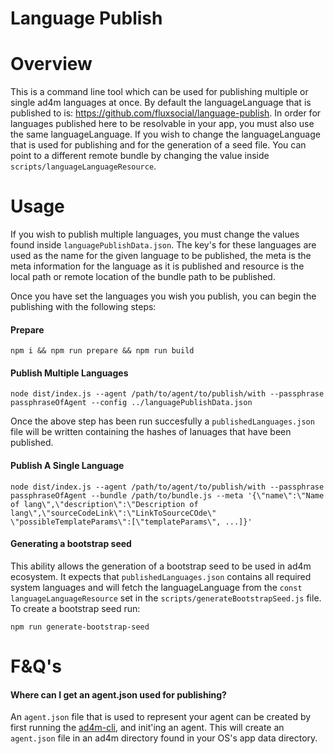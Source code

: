 # Language Publish

# Overview

This is a command line tool which can be used for publishing multiple or single ad4m languages at once. By default the languageLanguage that is published to is: https://github.com/fluxsocial/language-publish. In order for languages published here to be resolvable in your app, you must also use the same languageLanguage. If you wish to change the languageLanguage that is used for publishing and for the generation of a seed file. You can point to a different remote bundle by changing the value inside `scripts/languageLanguageResource`.

# Usage

If you wish to publish multiple languages, you must change the values found inside `languagePublishData.json`. The key's for these languages are used as the name for the given language to be published, the meta is the meta information for the language as it is published and resource is the local path or remote location of the bundle path to be published. <br>

Once you have set the languages you wish you publish, you can begin the publishing with the following steps:


#### Prepare
```
npm i && npm run prepare && npm run build
```

#### Publish Multiple Languages

```
node dist/index.js --agent /path/to/agent/to/publish/with --passphrase passphraseOfAgent --config ../languagePublishData.json
```

Once the above step has been run succesfully a `publishedLanguages.json` file will be written containing the hashes of lanuages that have been published.

#### Publish A Single Language

```
node dist/index.js --agent /path/to/agent/to/publish/with --passphrase passphraseOfAgent --bundle /path/to/bundle.js --meta '{\"name\":\"Name of lang\",\"description\":\"Description of lang\",\"sourceCodeLink\":\"LinkToSourceCOde\" \"possibleTemplateParams\":[\"templateParams\", ...]}'
```

#### Generating a bootstrap seed

This ability allows the generation of a bootstrap seed to be used in ad4m ecosystem. It expects that `publishedLanguages.json` contains all required system languages and will fetch the languageLanguage from the `const languageLanguageResource` set in the `scripts/generateBootstrapSeed.js` file. To create a bootstrap seed run:

```
npm run generate-bootstrap-seed
```

# F&Q's
#### Where can I get an agent.json used for publishing?

An `agent.json` file that is used to represent your agent can be created by first running the [ad4m-cli](https://github.com/perspect3vism/ad4m-host), and init'ing an agent. This will create an `agent.json` file in an ad4m directory found in your OS's app data directory.